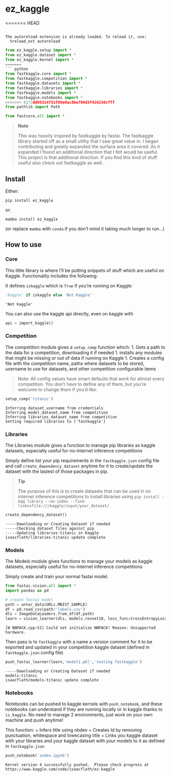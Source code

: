 ez_kaggle
================

<!-- WARNING: THIS FILE WAS AUTOGENERATED! DO NOT EDIT! -->

<<<<<<< HEAD
``` python
```

    The autoreload extension is already loaded. To reload it, use:
      %reload_ext autoreload

``` python
from ez_kaggle.setup import *
from ez_kaggle.dataset import *
from ez_kaggle.kernel import *
=======
``` python 
from fastkaggle.core import *
from fastkaggle.competition import *
from fastkaggle.datasets import *
from fastkaggle.libraries import *
from fastkaggle.models import *
from fastkaggle.notebooks import *
>>>>>>> 8172dd95314751f89e0ac8be706d3f42623dcfff
from pathlib import Path
```

``` python
from fastcore.all import *
```

<div>

> **Note**
>
> This was heavily inspired by fastkaggle by fastai. The fastkaggle
> library started off as a small utility that I saw great value in. I
> began contributing and greatly expanded the surface area it covered.
> As it expanded I found an additional direction that I felt would be
> useful. This project is that additional direction. If you find this
> kind of stuff useful also check out fastkaggle as well.

</div>

## Install

Either:

    pip install ez_kaggle

or:

    mamba install ez_kaggle

(or replace `mamba` with `conda` if you don’t mind it taking much longer
to run…)

## How to use

### Core

This little library is where I’ll be putting snippets of stuff which are
useful on Kaggle. Functionality includes the following:

It defines `iskaggle` which is `True` if you’re running on Kaggle:

``` python
'Kaggle' if iskaggle else 'Not Kaggle'
```

    'Not Kaggle'

You can also use the kaggle api directly, even on kaggle with

``` python
api = import_kaggle()
```

### Competition

The competition module gives a `setup_comp` function which: 1. Gets a
path to the data for a competition, downloading it if needed 1. installs
any modules that might be missing or out of data if running on Kaggle 1.
Creates a config file with the competition name, paths where datasets to
be stored, username to use for datasets, and other competition
configurable items

> Note: All config values have smart defaults that work for almost every
> competition. You don’t have to define any of them, but you’re welcome
> to change them if you’d like.

``` python
setup_comp('titanic')
```

    Inferring dataset_username from credentials
    Inferring model_dataset_name from competition
    Inferring libraries_dataset_name from competition
    Setting required libraries to ['fastkaggle']

### Libraries

The Libraries module gives a function to manage pip libraries as kaggle
datasets, especially useful for no-internet inference competitions

Simply define list your pip requirements in the `fastkaggle.json` config
file and call `create_dependency_dataset` anytime for it to
create/update the dataset with the lastest of those packages in pip.

<div>

> **Tip**
>
> The purpose of this is to create datasets that can be used in no
> internet inference competitions to install libraries using
> `pip install -Uqq library --no-index --find-links=file:///kaggle/input/your_dataset/`

</div>

``` python
create_dependency_dataset()
```

    -----Downloading or Creating Dataset if needed
    -----Checking dataset files against pip
    -----Updating libraries-titanic in Kaggle
    isaacflath/libraries-titanic update complete

### Models

The Models module gives functions to manage your models as kaggle
datasets, especially useful for no-internet inference competitions

Simply create and train your normal fastai model.

``` python
from fastai.vision.all import *
import pandas as pd
```

``` python
# create fastai model
path = untar_data(URLs.MNIST_SAMPLE)
df = pd.read_csv(path/'labels.csv')
dls = ImageDataLoaders.from_df(df,path)
learn = vision_learner(dls, models.resnet18, loss_func=CrossEntropyLossFlat(), ps=0.25)
```

    [W NNPACK.cpp:51] Could not initialize NNPACK! Reason: Unsupported hardware.

Then pass is to `fastkaggle` with a name a version comment for it to be
exported and updated in your competition kaggle dataset (defined in
`fastkaggle.json` config file)

``` python
push_fastai_learner(learn,'model1.pkl','testing fastkaggle')
```

    -----Downloading or Creating Dataset if needed
    models-titanic
    isaacflath/models-titanic update complete

### Notebooks

Notebooks can be pushed to kaggle kernels with `push_notebook`, and
these notebooks can understand if they are running locally or in kaggle
thanks to `is_kaggle`. No need to manage 2 environments, just work on
your own machine and push anytime!

This function: + Infers title using nbdev + Creates Id by removing
punctuation, whitespace and lowecasing title + Links you kaggle dataset
with your libraries and your kaggle dataset with your models to it as
defined in `fastkaggle.json`

``` python
push_notebook('index.ipynb')
```

    Kernel version 4 successfully pushed.  Please check progress at https://www.kaggle.com/code/isaacflath/ez-kaggle
